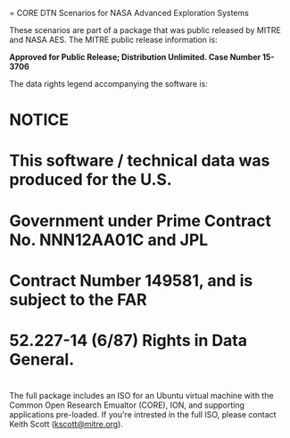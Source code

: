 = CORE DTN Scenarios for NASA Advanced Exploration Systems

These scenarios are part of a package that was public released by MITRE
and NASA AES.  The MITRE public release information is:

**Approved for Public Release; Distribution Unlimited. Case Number 15-3706**

The data rights legend accompanying the software is:

#                       NOTICE
# This software / technical data was produced for the U.S. 
# Government under Prime Contract No. NNN12AA01C and JPL
# Contract Number 149581, and is subject to the FAR
# 52.227-14 (6/87) Rights in Data General.
#
#

The full package includes an ISO for an Ubuntu virtual machine
with the Common Open Research Emualtor (CORE), ION, and supporting
applications pre-loaded.  If you're intrested in the full ISO, please
contact Keith Scott (kscott@mitre.org).

